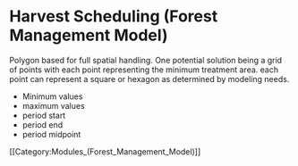 # Harvest Scheduling (Forest Management Model)

Polygon based for full spatial handling.  One potential solution being a grid of points with each point representing the minimum treatment area.  each point can represent a square or hexagon as determined by modeling needs.

* Minimum values
* maximum values
* period start
* period end
* period midpoint

[[Category:Modules_(Forest_Management_Model)]]

